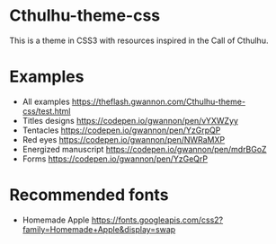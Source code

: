# Cthulhu-theme-css
This is a theme in CSS3 with resources inspired in the Call of Cthulhu.

# Examples
* All examples https://theflash.gwannon.com/Cthulhu-theme-css/test.html
* Titles designs https://codepen.io/gwannon/pen/vYXWZyy
* Tentacles https://codepen.io/gwannon/pen/YzGrpQP
* Red eyes https://codepen.io/gwannon/pen/NWRaMXP
* Energized manuscript https://codepen.io/gwannon/pen/mdrBGoZ
* Forms https://codepen.io/gwannon/pen/YzGeQrP

# Recommended fonts
* Homemade Apple https://fonts.googleapis.com/css2?family=Homemade+Apple&display=swap
